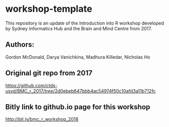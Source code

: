 # workshop-template

This repository is an update of the Introduction into R workshop developed by Sydney Informatics Hub and the Brain and Mind Centre from 2017. 

## Authors:
Gordon McDonald, Darya Vanichkina, Madhura Killedar, Nicholas Ho


## Original git repo from 2017
https://github.com/ctds-usyd/BMC_r_2017/tree/2d0ebeb647bbb4ac54974f50c10afd3a11b712fc


## Bitly link to github.io page for this workshop
http://bit.ly/bmc_r_workshop_2018

